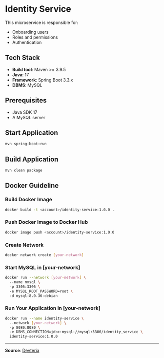 # Identity Service

This microservice is responsible for:

- Onboarding users
- Roles and permissions
- Authentication

## Tech Stack

- **Build tool**: Maven >= 3.9.5
- **Java**: 17
- **Framework**: Spring Boot 3.3.x
- **DBMS**: MySQL

## Prerequisites

- Java SDK 17
- A MySQL server

## Start Application

```sh
mvn spring-boot:run
```

## Build Application

```sh
mvn clean package
```

## Docker Guideline

### Build Docker Image

```sh
docker build -t <account>/identity-service:1.0.0 .
```

### Push Docker Image to Docker Hub

```sh
docker image push <account>/identity-service:1.0.0
```

### Create Network

```sh
docker network create [your-network]
```

### Start MySQL in [your-network]

```sh
docker run --network [your-network] \  
  --name mysql \  
  -p 3306:3306 \  
  -e MYSQL_ROOT_PASSWORD=root \  
  -d mysql:8.0.36-debian
```

### Run Your Application in [your-network]

```sh
docker run --name identity-service \  
  --network [your-network] \  
  -p 8080:8080 \  
  -e DBMS_CONNECTION=jdbc:mysql://mysql:3306/identity_service \  
  identity-service:1.0.0
```

---

**Source**: [Devteria](https://www.youtube.com/playlist?list=PL2xsxmVse9IaxzE8Mght4CFltGOqcG6FC)


